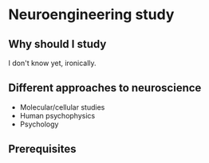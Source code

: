 # Neuroengineering study
## Why should I study
I don't know yet, ironically.
## Different approaches to neuroscience
- Molecular/cellular studies
- Human psychophysics
- Psychology

## Prerequisites

